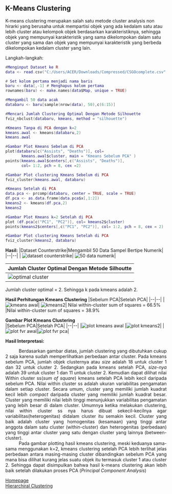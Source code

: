 ## K-Means Clustering
K-means clustering merupakan salah satu metode cluster analysis non hirarki yang berusaha untuk mempartisi objek yang ada kedalam satu atau lebih cluster atau kelompok objek berdasarkan karakteristiknya, sehingga objek yang mempunyai karakteristik yang sama dikelompokan dalam satu cluster yang sama dan objek yang mempunyai karakteristik yang berbeda dikelompokan kedalam cluster yang lain.

Langkah-langkah:
```lua
#Menginput Dataset ke R
data <- read.csv("C:/Users/ACER/Downloads/Compressed/CSGOcomplete.csv", row.names = NULL)

# Set kolom pertama menjadi nama baris
baru <- data[,-1] # Menghapus kolom pertama
rownames(baru) <- make.names(data$Map, unique = TRUE)

#Mengambil 50 data acak
databaru <- baru[sample(nrow(data), 50),c(6:15)]

#Mencari Jumlah Clustering Optimal Dengan Metode Silhouette
fviz_nbclust(databaru, kmeans, method = "silhouette")

#Kmeans Tanpa di PCA dengan k=2
kmeans.awal <- kmeans(databaru,2)
kmeans.awal

#Gambar Plot Kmeans Sebelum di PCA
plot(databaru[c("Assists", "Deaths")], col=
       kmeans.awal$cluster, main = "Kmeans Sebelum PCA" )
points(kmeans.awal$centers[,c("Assists", "Deaths")],
       col= 1:2, pch = 8, cex =2)

#Gambar Plot clustering Kmeans Sebelum di PCA
fviz_cluster(kmeans.awal, databaru)

#Kmeans Setelah di PCA
data.pca <- prcomp(databaru, center = TRUE, scale = TRUE)
df.pca <- as.data.frame(data.pca$x[,1:2])
kmeans2 <- kmeans(df.pca,2)
kmeans2

#Gambar Plot Kmeans k=2 Setelah di PCA
plot (df.pca[c("PC1", "PC2")], col= kmeans2$cluster)
points(kmeans2$centers[,c("PC1", "PC2")], col= 1:2, pch = 8, cex = 2)

#Gambar Plot clustering Kmeans Setelah di PCA
fviz_cluster(kmeans2, databaru)
```
**Hasil:**
|Dataset Counterstrike|Mengambil 50 Data Sampel Bertipe Numerik|
|--|--|
| ![dataset counterstrike](https://user-images.githubusercontent.com/87527087/180640072-3d3388f6-957a-4b25-a3ad-95a7cb24b46e.png)| ![50 data numerik](https://user-images.githubusercontent.com/87527087/180640073-b7093b3d-fdc0-4c8b-9503-9bec7a7a3538.png)|

|Jumlah Cluster Optimal Dengan Metode Silhoutte|
|--|
|![optimal cluster](https://user-images.githubusercontent.com/87527087/180640097-12b8355b-ece2-4534-9c03-d405c58ef6d4.png) |
Jumlah cluster optimal = 2. Sehingga k pada kmeans adalah 2.

**Hasil Perhitungan Kmeans Clustering**
|Sebelum PCA|Setelah PCA|
|--|--|
|![kmeans awal](https://user-images.githubusercontent.com/87527087/180640691-3326d97d-b0fa-469c-afe4-a9cafd94a590.png)| ![kmeans2](https://user-images.githubusercontent.com/87527087/180641019-3aa56341-a06a-4289-9131-6eb5bb781aa5.png)|
Nilai within-cluster sum of squares = 66.5% |Nilai within-cluster sum of squares = 38.9%

**Gambar Plot Kmeans Clustering <br/>**
|Sebelum PCA|Setelah PCA|
|--|--|
|![plot kmeans awal](https://user-images.githubusercontent.com/87527087/180640693-f4db0294-8ada-49c3-a2e3-8a5bc8f5076f.png) |![plot kmeans2](https://user-images.githubusercontent.com/87527087/180641006-3ebf7ea2-b157-4d4f-9397-ba430c906e5c.png)|
|![plot fvr awal](https://user-images.githubusercontent.com/87527087/180641216-8a5719e2-7319-4a30-ad30-fa8c82fb3ab6.png)|![plot fvr pca](https://user-images.githubusercontent.com/87527087/180641222-e7a30c00-5c87-4e34-b27f-ef582565562e.png)|

**Hasil Interpretasi:**
<p align='justify'> &emsp;&emsp;&emsp;Berdasarkan gambar diatas, jumlah clustering yang dibutuhkan cukup 2 saja karena sudah memperlihatkan perbedaan antar cluster. Pada kmeans sebelum PCA, jumlah objek clusternya atau <em>size</em> adalah 18 untuk cluster 1 dan 32 untuk cluster 2. Sedangkan pada kmeans setelah PCA, <em>size-nya</em> adalah 39 untuk cluster 1 dan 11 untuk cluster 2. Kemudian dapat dilihat nilai Within cluster ss(<em>sum of square</em>) kmeans setelah PCA lebih kecil daripada sebelum PCA. Nilai within cluster ss adalah ukuran variabilitas pengamatan dalam setiap cluster. Secara umum, cluster yang memiliki jumlah kuadrat kecil lebih <em>compact</em> daripada cluster yang memiliki jumlah kuadrat besar. Cluster yang memiliki nilai lebih tinggi menunjukkan variabilitas pengamatan yang lebih besar di dalam cluster. Umumnya ketika melakukan clustering, nilai within cluster ss nya harus dibuat sekecil-kecilnya agar variabilitas(heterogenitas) didalam cluster itu semakin kecil. Cluster yang baik adalah cluster yang homogenitas (kesamaan) yang tinggi antar anggota dalam satu cluster (within-cluster) dan heterogenitas (perbedaan) yang tinggi antar cluster yang satu dengan cluster yang lainnya (between-cluster). <br>
&emsp;&emsp;&emsp;Pada gambar plotting hasil kmeans clustering, meski keduanya sama-sama menggunakan k=2, kmeans clustering setelah PCA lebih terlihat jelas perbedaan antara masing-masing cluster dibandingkan sebelum PCA yang mana bisa dilihat kurang jelas suatu objek itu termasuk cluster 1 atau cluster 2.
Sehingga dapat disimpulkan bahwa hasil k-means clustering akan lebih baik setelah dilakukan proses PCA (<em>Principal Component Analysis</em>)
</p>

[Homepage](https://github.com/WiseStar282/Clustering-Project) <br>
[Hierarchiral Clustering](https://github.com/WiseStar282/Clustering-Project/blob/main/HierarchiralClust.md) 
       
